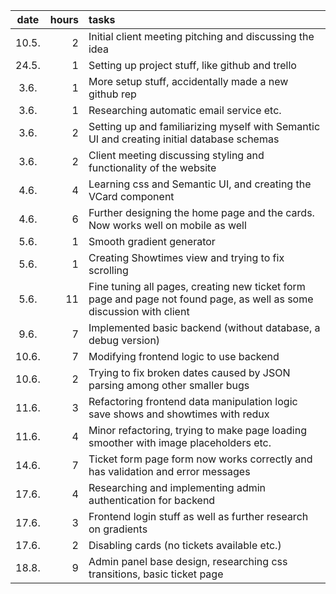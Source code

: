 | date | hours | tasks |
|:----:|----:|:----|
| 10.5. | 2 | Initial client meeting pitching and discussing the idea |
| 24.5. | 1 | Setting up project stuff, like github and trello |
| 3.6.  | 1 | More setup stuff, accidentally made a new github rep |
| 3.6.  | 1 | Researching automatic email service etc. |
| 3.6.  | 2 | Setting up and familiarizing myself with Semantic UI and creating initial database schemas |
| 3.6.  | 2 | Client meeting discussing styling and functionality of the website |
| 4.6.  | 4 | Learning css and Semantic UI, and creating the VCard component |
| 4.6.  | 6 | Further designing the home page and the cards. Now works well on mobile as well |
| 5.6.  | 1 | Smooth gradient generator |
| 5.6.  | 1 | Creating Showtimes view and trying to fix scrolling |
| 5.6.  | 11 | Fine tuning all pages, creating new ticket form page and page not found page, as well as some discussion with client |
| 9.6.  | 7 | Implemented basic backend (without database, a debug version) |
| 10.6. | 7 | Modifying frontend logic to use backend |
| 10.6. | 2 | Trying to fix broken dates caused by JSON parsing among other smaller bugs |
| 11.6. | 3 | Refactoring frontend data manipulation logic save shows and showtimes with redux |
| 11.6. | 4 | Minor refactoring, trying to make page loading smoother with image placeholders etc. |
| 14.6. | 7 | Ticket form page form now works correctly and has validation and error messages |
| 17.6. | 4 | Researching and implementing admin authentication for backend |
| 17.6. | 3 | Frontend login stuff as well as further research on gradients |
| 17.6. | 2 | Disabling cards (no tickets available etc.) |
| 18.8. | 9 | Admin panel base design, researching css transitions, basic ticket page |